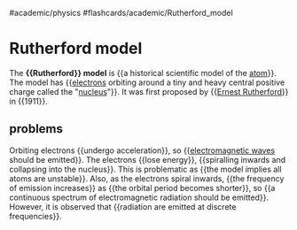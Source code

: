#academic/physics #flashcards/academic/Rutherford_model

# Rutherford model

The __{{Rutherford}} model__ is {{a historical scientific model of the [atom](atom.md)}}. The model has {{[electrons](electron.md) orbiting around a tiny and heavy central positive charge called the "[nucleus](nucleus.md)"}}. It was first proposed by {{[Ernest Rutherford](Ernest%20Rutherford.md)}} in {{1911}}.

## problems

Orbiting electrons {{undergo acceleration}}, so {{[electromagnetic waves](electromagnetic%20radiation.md) should be emitted}}. The electrons {{lose energy}}, {{spiralling inwards and collapsing into the nucleus}}. This is problematic as {{the model implies all atoms are unstable}}. Also, as the electrons spiral inwards, {{the frequency of emission increases}} as {{the orbital period becomes shorter}}, so {{a continuous spectrum of electromagnetic radiation should be emitted}}. However, it is observed that {{radiation are emitted at discrete frequencies}}.
